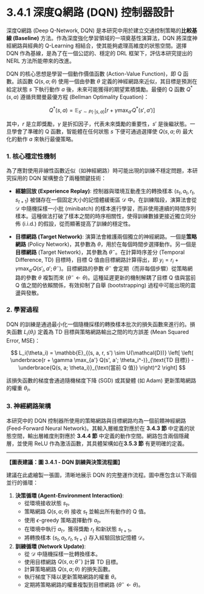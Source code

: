 # 3.4.1 深度Q網路 (DQN) 控制器設計

深度Q網路 (Deep Q-Network, DQN) 是本研究中用於建立交通控制策略的**比較基線 (Baseline)** 方法。作為深度強化學習領域的一項奠基性演算法，DQN 將深度神經網路與經典的 Q-Learning 相結合，使其能夠處理高維度的狀態空間。選擇 DQN 作為基線，是為了在一個公認的、穩定的 DRL 框架下，評估本研究提出的 NERL 方法所能帶來的改進。

DQN 的核心思想是學習一個動作價值函數 (Action-Value Function)，即 Q 函數。該函數 $Q(s, a; \theta)$ 使用一個由參數 $\theta$ 定義的神經網路來近似，其目標是預測在給定狀態 $s$ 下執行動作 $a$ 後，未來可能獲得的期望累積獎勵。最優的 Q 函數 $Q^*(s, a)$ 遵循貝爾曼最優方程 (Bellman Optimality Equation)：

$$
Q^*(s, a) = \mathbb{E}_{s' \sim P(\cdot|s,a)} \left[ r + \gamma \max_{a'} Q^*(s', a') \right]
$$

其中，$r$ 是立即獎勵，$\gamma$ 是折扣因子，代表未來獎勵的重要性，$s'$ 是後繼狀態。一旦學會了準確的 Q 函數，智能體在任何狀態 $s$ 下便可通過選擇使 $Q(s, a; \theta)$ 最大化的動作 $a$ 來執行最優策略。

### 1. 核心穩定性機制

為了應對使用非線性函數近似（如神經網路）時可能出現的訓練不穩定問題，本研究採用的 DQN 架構整合了兩種關鍵技術：

*   **經驗回放 (Experience Replay)**: 控制器與環境互動產生的轉換樣本 $(s_t, a_t, r_t, s_{t+1})$ 被儲存在一個固定大小的記憶體緩衝區 $\mathcal{D}$ 中。在訓練階段，演算法會從 $\mathcal{D}$ 中隨機採樣一小批 (minibatch) 的樣本進行學習，而非使用連續的時間序列樣本。這種做法打破了樣本之間的時序相關性，使得訓練數據更接近獨立同分佈 (i.i.d.) 的假設，從而顯著提高了訓練的穩定性。

*   **目標網路 (Target Network)**: 演算法會維護兩個獨立的神經網路。一個是**策略網路** (Policy Network)，其參數為 $\theta$，用於在每個時間步選擇動作。另一個是**目標網路** (Target Network)，其參數為 $\theta^-$。在計算時序差分 (Temporal Difference, TD) 目標時，目標 Q 值由目標網路計算得出，即 $y_i = r_i + \gamma \max_{a'} Q(s'_{i}, a'; \theta^-)$。目標網路的參數 $\theta^-$ 會定期（而非每個步驟）從策略網路的參數 $\theta$ 複製而來 ($\theta^- \leftarrow \theta$)。這種延遲更新的機制解耦了目標 Q 值與當前 Q 值之間的依賴關係，有效抑制了自舉 (bootstrapping) 過程中可能出現的震盪與發散。

### 2. 學習過程

DQN 的訓練是通過最小化一個隨機採樣的轉換樣本批次的損失函數來進行的。損失函數 $L_i(\theta_i)$ 定義為 TD 目標與策略網路輸出之間的均方誤差 (Mean Squared Error, MSE)：

$$
L_i(\theta_i) = \mathbb{E}_{(s, a, r, s') \sim U(\mathcal{D})} \left[ \left( \underbrace{r + \gamma \max_{a'} Q(s', a'; \theta_i^-)}_{\text{TD 目標}} - \underbrace{Q(s, a; \theta_i)}_{\text{當前 Q 值}} \right)^2 \right]
$$

該損失函數的梯度會通過隨機梯度下降 (SGD) 或其變體 (如 Adam) 更新策略網路的權重 $\theta_i$。

### 3. 神經網路架構

本研究中的 DQN 控制器所使用的策略網路與目標網路均為一個前饋神經網路 (Feed-Forward Neural Network)。其輸入層維度對應於在 **3.4.3 節** 中定義的狀態空間，輸出層維度則對應於 **3.4.4 節** 中定義的動作空間。網路包含兩個隱藏層，並使用 ReLU 作為激活函數，其具體架構如在**3.5.3 節** 有更明確的定義。

---
**【圖表建議：圖 3.4.1 - DQN 訓練與決策流程圖】**

建議在此處繪製一張圖，清晰地展示 DQN 的完整運作流程。圖中應包含以下兩個並行的循環：
1.  **決策循環 (Agent-Environment Interaction)**:
    *   從環境接收狀態 $s_t$。
    *   策略網路 $Q(s, a; \theta)$ 接收 $s_t$ 並輸出所有動作的 Q 值。
    *   使用 $\epsilon$-greedy 策略選擇動作 $a_t$。
    *   在環境中執行 $a_t$，獲得獎勵 $r_t$ 和新狀態 $s_{t+1}$。
    *   將轉換樣本 $(s_t, a_t, r_t, s_{t+1})$ 存入經驗回放記憶體 $\mathcal{D}$。
2.  **訓練循環 (Network Update)**:
    *   從 $\mathcal{D}$ 中隨機採樣一批轉換樣本。
    *   使用目標網路 $Q(s, a; \theta^-)$ 計算 TD 目標。
    *   計算策略網路 $Q(s, a; \theta)$ 的損失函數。
    *   執行梯度下降以更新策略網路的權重 $\theta$。
    *   定期將策略網路的權重複製到目標網路 ($\theta^- \leftarrow \theta$)。 
